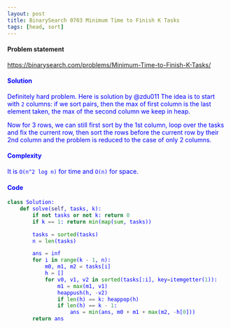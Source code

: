 ```yaml
---
layout: post
title: BinarySearch 0703 Minimum Time to Finish K Tasks
tags: [head, sort]
---
```


#### Problem statement

<a href="https://binarysearch.com/problems/Minimum-Time-to-Finish-K-Tasks/"> <font color = blue>https://binarysearch.com/problems/Minimum-Time-to-Finish-K-Tasks/

#### Solution
Definitely hard problem. Here is solution by @zdu011
The idea is to start with `2` columns: if we sort pairs, then the max of first column is the last element taken, the max of the second column we keep in heap. 

Now for 3 rows, we can still first sort by the 1st column, loop over the tasks and fix the current row, then sort the rows before the current row by their 2nd column and the problem is reduced to the case of only 2 columns.

#### Complexity
It is `O(n^2 log n)` for time and `O(n)` for space.

#### Code
```python
class Solution:
    def solve(self, tasks, k):
        if not tasks or not k: return 0
        if k == 1: return min(map(sum, tasks))

        tasks = sorted(tasks)
        n = len(tasks)

        ans = inf
        for i in range(k - 1, n):
            m0, m1, m2 = tasks[i]
            h = []
            for v0, v1, v2 in sorted(tasks[:i], key=itemgetter(1)):
                m1 = max(m1, v1)
                heappush(h, -v2)
                if len(h) == k: heappop(h)
                if len(h) == k - 1:
                    ans = min(ans, m0 + m1 + max(m2, -h[0]))
        return ans
```
